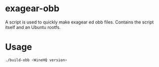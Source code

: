# exagear-obb
A script is used to quickly make exagear ed obb files.  Contains the script itself and an Ubuntu rootfs.
# Usage
```sh
./build-obb <WineHQ version>
```
